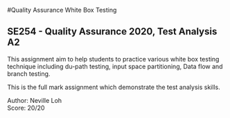#Quality Assurance White Box Testing

## SE254 - Quality Assurance 2020, Test Analysis A2
This assignment aim to help students to practice various white box testing technique
including du-path testing, input space partitioning, Data flow and branch testing.

This is the full mark assignment which demonstrate the test analysis skills.


Author: Neville Loh  
Score: 20/20
